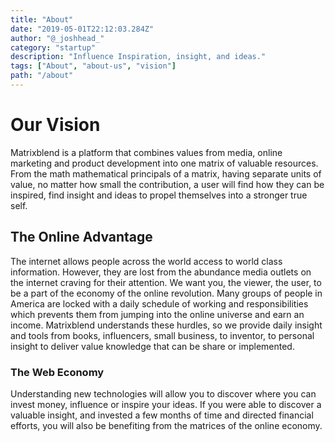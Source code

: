 ```yaml
---
title: "About"
date: "2019-05-01T22:12:03.284Z"
author: "@_joshhead_"
category: "startup"
description: "Influence Inspiration, insight, and ideas."
tags: ["About", "about-us", "vision"]
path: "/about"
---
```


Our Vision
==========

Matrixblend is a platform that combines values from media, online marketing and
product development into one matrix of valuable resources. From the math
mathematical principals of a matrix, having separate units of value, no matter
how small the contribution, a user will find how they can be inspired, find
insight and ideas to propel themselves into a stronger true self.

The Online Advantage 
---------------------

The internet allows people across the world access to world class information.
However, they are lost from the abundance media outlets on the internet craving
for their attention. We want you, the viewer, the user, to be a  part of the
economy of the online revolution. Many groups of people in America are locked
with a daily schedule of working and responsibilities which prevents them from
jumping into the online universe and earn an income. Matrixblend understands
these hurdles, so we provide daily insight and tools from books, influencers,
small business, to inventor, to personal insight to deliver value knowledge that
can be share or implemented.

### The Web Economy

Understanding new technologies will allow you to discover where you can invest
money, influence or inspire your ideas. If you were able to discover a valuable
insight, and invested a few months of time and directed financial efforts, you
will also be benefiting from the matrices of the online economy.